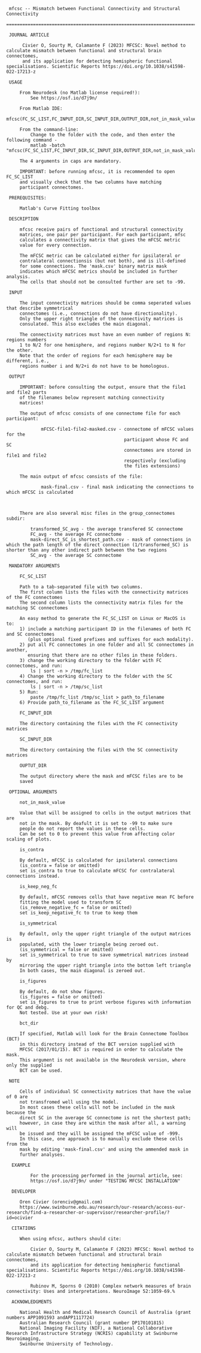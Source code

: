  

     mfcsc -- Mismatch between Functional Connectivity and Structural Connectivity  
     =============================================================================

     JOURNAL ARTICLE
     
          Civier O, Sourty M, Calamante F (2023) MFCSC: Novel method to calculate mismatch between functional and structural brain connectomes, 
          and its application for detecting hemispheric functional specialisations. Scientific Reports https://doi.org/10.1038/s41598-022-17213-z

     USAGE

         From Neurodesk (no Matlab license required!):
             See https://osf.io/d7j9n/

         From Matlab IDE:
             mfcsc(FC_SC_LIST,FC_INPUT_DIR,SC_INPUT_DIR,OUTPUT_DIR,not_in_mask_value,is_contra,is_keep_neg_fc,is_symmetrical,is_figures,bct_dir)         

         From the command-line:
             Change to the folder with the code, and then enter the following command -
             matlab -batch "mfcsc(FC_SC_LIST,FC_INPUT_DIR,SC_INPUT_DIR,OUTPUT_DIR,not_in_mask_value,is_contra,is_keep_neg_fc,is_symmetrical,is_figures,bct_dor)"

         The 4 arguments in caps are mandatory. 

         IMPORTANT: before running mfcsc, it is recommended to open FC_SC_LIST 
         and visually check that the two columns have matching
         participant connectomes.

     PREREQUISITES:

         Matlab's Curve Fitting toolbox

     DESCRIPTION

         mfcsc receive pairs of functional and structural connectivity
         matrices, one pair per participant. For each participant, mfsc
         calculates a connectivity matrix that gives the mFCSC metric
         value for every connection. 

         The mFCSC metric can be calculated either for ipsilateral or 
         contralateral connectionsis (but not both), and is ill-defined 
         for some connections. The 'mask.csv' binary matrix mask
         indicates which mFCSC metrics should be included in further analysis. 
         The cells that should not be consulted further are set to -99.

     INPUT

         The input connectivity matrices should be comma seperated values that describe symmetrical 
         connectomes (i.e., connections do not have directionality). 
         Only the upper right triangle of the connectivity matrices is
         consulated. This also excludes the main diagonal.

         The connectivity matrices must have an even number of regions N: regions numbers 
         1 to N/2 for one hemisphere, and regions number N/2+1 to N for the other.
         Note that the order of regions for each hemisphere may be different, i.e., 
         regions number i and N/2+i do not have to be homologous.

     OUTPUT

         IMPORTANT: before consulting the output, ensure that the file1 and file2 parts 
         of the filenames below represent matching connectivity
         matrices!
         
         The output of mfcsc consists of one connectome file for each participant:

                 mFCSC-file1-file2-masked.csv - connectome of mFCSC values for the
                                                participant whose FC and SC
                                                connectomes are stored in file1 and file2
                                                respectively (excluding
                                                the files extensions)

         The main output of mfcsc consists of the file:

                 mask-final.csv - final mask indicating the connections to which mFCSC is calculated



         There are also several misc files in the group_connectomes subdir:

             transformed_SC_avg - the average transfered SC connectome
             FC_avg - the average FC connectome
             mask-direct_SC_is_shortest_path.csv - mask of connections in which the path length of the direct connection (1/transformed_SC) is shorter than any other indirect path between the two regions
             SC_avg - the average SC connectome

     MANDATORY ARGUMENTS

         FC_SC_LIST

         Path to a tab-separated file with two columns.
         The first column lists the files with the connectivity matrices of the FC connectomes
         The second column lists the connectivity matrix files for the matching SC connectomes

         An easy method to generate the FC_SC_LIST on Linux or MacOS is to:
         1) include a matching participant ID in the filenames of both FC and SC connectomes 
            (plus optional fixed prefixes and suffixes for each modality).
         2) put all FC connectomes in one folder and all SC connectomes in another,
            ensuring that there are no other files in these folders.
         3) change the working directory to the folder with FC connectomes, and run:
             ls | sort -n > /tmp/fc_list
         4) Change the working directory to the folder with the SC connectomes, and run:
             ls | sort -n > /tmp/sc_list
         5) Run:
             paste /tmp/fc_list /tmp/sc_list > path_to_filename
         6) Provide path_to_filename as the FC_SC_LIST argument

         FC_INPUT_DIR

         The directory containing the files with the FC connectivity matrices

         SC_INPUT_DIR

         The directory containing the files with the SC connectivity matrices

         OUPTUT_DIR

         The output directory where the mask and mFCSC files are to be
         saved

     OPTIONAL ARGUMENTS

         not_in_mask_value

         Value that will be assigned to cells in the output matrices that are
         not in the mask. By deafult it is set to -99 to make sure
         people do not report the values in these cells.
         Can be set to 0 to prevent this value from affecting color scaling of plots.    

         is_contra
         
         By default, mFCSC is calculated for ipsilateral connections
         (is_contra = false or omitted)
         set is_contra to true to calculate mFCSC for contralateral connections instead.

         is_keep_neg_fc

         By default, mFCSC removes cells that have negative mean FC before 
         fitting the model used to transform SC
         (is_remove_negative_fc = false or omitted)
         set is_keep_negative_fc to true to keep them

         is_symmetrical

         By default, only the upper right triangle of the output matrices is
         populated, with the lower triangle being zeroed out.
         (is_symmetrical = false or omitted)
         set is_symmetrical to true to save symmetrical matrices instead by
         mirroring the upper right triangle into the bottom left triangle
         In both cases, the main diagonal is zeroed out.

         is_figures

         By default, do not show figures.
         (is_figures = false or omitted)
         set is_figures to true to print verbose figures with information for QC and debg.
         Not tested. Use at your own risk!

         bct_dir

         If specified, Matlab will look for the Brain Connectome Toolbox (BCT)
         in this directory instead of the BCT version supplied with
         MFCSC (2017/01/15). BCT is required in order to calculate the mask.
         This argument is not available in the Neurodesk version, where only the supplied
         BCT can be used.

     NOTE
         
         Cells of individual SC connectivity matrices that have the value of 0 are
         not transfromed well using the model.
         In most cases these cells will not be included in the mask because the
         direct SC in the average SC connectome is not the shortest path;
         however, in case they are within the mask after all, a warning will
         be issued and they will be assigned the mFCSC value of -999.
         In this case, one approach is to manually exclude these cells from the
         mask by editing 'mask-final.csv' and using the ammended mask in
         further analyses.

      EXAMPLE

             For the processing performed in the journal article, see:
             https://osf.io/d7j9n/ under "TESTING MFCSC INSTALLATION"

      DEVELOPER

         Oren Civier (orenciv@gmail.com)
         https://www.swinburne.edu.au/research/our-research/access-our-research/find-a-researcher-or-supervisor/researcher-profile/?id=ocivier

      CITATIONS

         When using mfcsc, authors should cite:

             Civier O, Sourty M, Calamante F (2023) MFCSC: Novel method to calculate mismatch between functional and structural brain connectomes, 
             and its application for detecting hemispheric functional specialisations. Scientific Reports https://doi.org/10.1038/s41598-022-17213-z

             Rubinov M, Sporns O (2010) Complex network measures of brain connectivity: Uses and interpretations. NeuroImage 52:1059-69.%

      ACKNOWLEDGMENTS

         National Health and Medical Research Council of Australia (grant numbers APP1091593 andAPP1117724)
         Australian Research Council (grant number DP170101815)
         National Imaging Facility (NIF), a National Collaborative Research Infrastructure Strategy (NCRIS) capability at Swinburne Neuroimaging, 
         Swinburne University of Technology.

